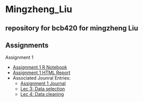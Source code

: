 # Mingzheng_Liu
repository for bcb420 for mingzheng Liu
----
## Assignments
 Assignment 1
- [Assignment 1 R Notebook](https://github.com/bcb420-2023/Mingzheng_Liu/blob/main/Assignment1.Rmd)
- [Assignment 1 HTML Report](https://github.com/bcb420-2023/Mingzheng_Liu/blob/main/Assignment1.html)
- Associated Jounral Entries:
  - [Assignment 1 Journal]()
  - [Lec 3: Data selection]()
  - [Lec 4: Data cleaning]()
